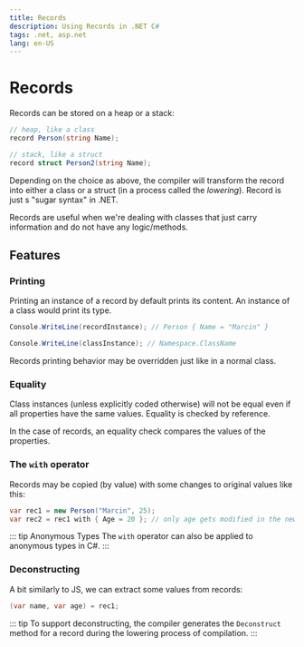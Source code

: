 ```yaml
---
title: Records
description: Using Records in .NET C#
tags: .net, asp.net
lang: en-US
---
```


# Records

Records can be stored on a heap or a stack:

```csharp
// heap, like a class
record Person(string Name);

// stack, like a struct
record struct Person2(string Name);
```

Depending on the choice as above, the compiler will transform the
record into either a class or a struct (in a process called the *lowering*).
Record is just s "sugar syntax" in .NET.

Records are useful when we're dealing with classes that just carry information
and do not have any logic/methods.

## Features

### Printing

Printing an instance of a record by default prints its content. An instance of a
class would print its type.

```csharp
Console.WriteLine(recordInstance); // Person { Name = "Marcin" }

Console.WriteLine(classInstance); // Namespace.ClassName
```

Records printing behavior may be overridden just like in a normal class.

### Equality

Class instances (unless explicitly coded otherwise) will not be equal even if
all properties have the same values. Equality is checked by reference.

In the case of records, an equality check compares the values of the properties.

### The `with` operator

Records may be copied (by value) with some changes to original values like this:

```csharp
var rec1 = new Person("Marcin", 25);
var rec2 = rec1 with { Age = 20 }; // only age gets modified in the new record instance 
```

::: tip Anonymous Types
The `with` operator can also be applied to anonymous types in C#.
:::

### Deconstructing

A bit similarly to JS, we can extract some values from records:

```csharp
(var name, var age) = rec1;
```

::: tip
To support deconstructing, the compiler generates the `Deconstruct` method for a
record during the lowering process of compilation.
:::

